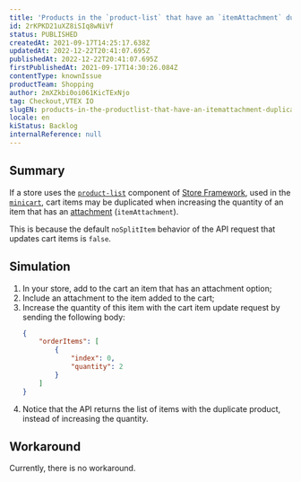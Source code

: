 ```yaml
---
title: 'Products in the `product-list` that have an `itemAttachment` duplicate when the quantity is increased'
id: 2rKPKD21uXZ8iSIq8wNiVf
status: PUBLISHED
createdAt: 2021-09-17T14:25:17.638Z
updatedAt: 2022-12-22T20:41:07.695Z
publishedAt: 2022-12-22T20:41:07.695Z
firstPublishedAt: 2021-09-17T14:30:26.084Z
contentType: knownIssue
productTeam: Shopping
author: 2mXZkbi0oi061KicTExNjo
tag: Checkout,VTEX IO
slugEN: products-in-the-productlist-that-have-an-itemattachment-duplicate-when-the-quantity-is-increased
locale: en
kiStatus: Backlog
internalReference: null
---
```


## Summary

If a store uses the [`product-list`](https://developers.vtex.com/vtex-developer-docs/docs/vtex-product-list) component of [Store Framework](https://developers.vtex.com/vtex-developer-docs/docs/getting-started-3), used in the [`minicart`](https://vtex.io/docs/components/all/vtex.minicart@2.61.1/), cart items may be duplicated when increasing the quantity of an item that has an [attachment](https://help.vtex.com/en/tutorial/adding-an-attachment--7zHMUpuoQE4cAskqEUWScU#) (`itemAttachment`).

This is because the default `noSplitItem` behavior of the API request that updates cart items is `false`.

## Simulation

1. In your store, add to the cart an item that has an attachment option;
2. Include an attachment to the item added to the cart;
3. Increase the quantity of this item with the cart item update request by sending the following body:
    ```json
    {
        "orderItems": [
            {
                "index": 0,
                "quantity": 2
            }
        ]
    }
    ```
4. Notice that the API returns the list of items with the duplicate product, instead of increasing the quantity.

## Workaround

Currently, there is no workaround.

